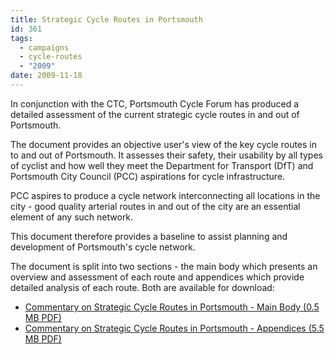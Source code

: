 ```yaml
---
title: Strategic Cycle Routes in Portsmouth
id: 361
tags:
  - campaigns
  - cycle-routes
  - "2009"
date: 2009-11-18
---
```


In conjunction with the CTC, Portsmouth Cycle Forum has produced a detailed assessment of the current strategic cycle routes in and out of Portsmouth.

The document provides an objective user's view of the key cycle routes in to and out of Portsmouth. It assesses their safety, their usability by all types of cyclist and how well they meet the Department for Transport (DfT) and Portsmouth City Council (PCC) aspirations for cycle infrastructure.

PCC aspires to produce a cycle network interconnecting all locations in the city - good quality arterial routes in and out of the city are an essential element of any such network.

This document therefore provides a baseline to assist planning and development of Portsmouth's cycle network.

The document is split into two sections - the main body which presents an overview and assessment of each route and appendices which provide detailed analysis of each route. Both are available for download:

*   [Commentary on Strategic Cycle Routes in Portsmouth - Main Body (0.5 MB PDF)](/public/assets/docs/cycle_route_commentary_v1.0_main_body.pdf)
*   [Commentary on Strategic Cycle Routes in Portsmouth - Appendices (5.5 MB PDF)](/public/assets/docs/cycle_route_commentary_v1.0_appendices.pdf)
